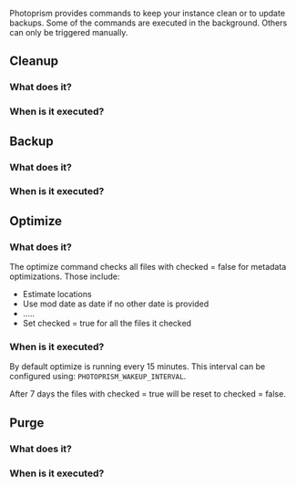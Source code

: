 Photoprism provides commands to keep your instance clean or to update backups.
Some of the commands are executed in the background. Others can only be triggered manually.

## Cleanup
### What does it?

### When is it executed?


## Backup
### What does it?

### When is it executed?


## Optimize
### What does it?
The optimize command checks all files with checked = false for metadata optimizations. 
Those include:

* Estimate locations 
* Use mod date as date if no other date is provided
* .....
* Set checked = true for all the files it checked

### When is it executed?
By default optimize is running every 15 minutes. 
This interval can be configured using: `PHOTOPRISM_WAKEUP_INTERVAL`.

After 7 days the files with checked = true will be reset to checked = false.

## Purge
### What does it?

### When is it executed?



